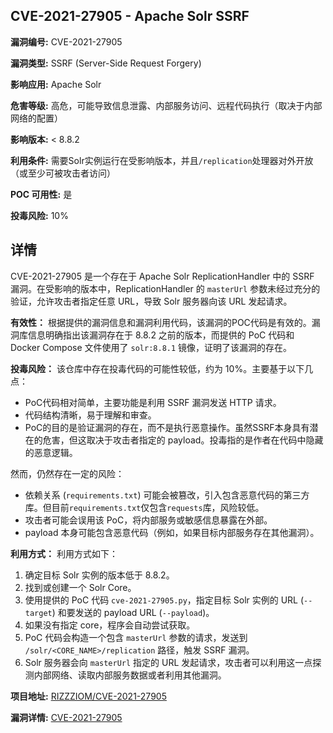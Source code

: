 ## CVE-2021-27905 - Apache Solr SSRF

**漏洞编号:** CVE-2021-27905

**漏洞类型:** SSRF (Server-Side Request Forgery)

**影响应用:** Apache Solr

**危害等级:** 高危，可能导致信息泄露、内部服务访问、远程代码执行（取决于内部网络的配置）

**影响版本:** < 8.8.2

**利用条件:** 需要Solr实例运行在受影响版本，并且`/replication`处理器对外开放（或至少可被攻击者访问）

**POC 可用性:** 是

**投毒风险:** 10%

## 详情

CVE-2021-27905 是一个存在于 Apache Solr ReplicationHandler 中的 SSRF 漏洞。在受影响的版本中，ReplicationHandler 的 `masterUrl` 参数未经过充分的验证，允许攻击者指定任意 URL，导致 Solr 服务器向该 URL 发起请求。 

**有效性：**
根据提供的漏洞信息和漏洞利用代码，该漏洞的POC代码是有效的。漏洞库信息明确指出该漏洞存在于 8.8.2 之前的版本，而提供的 PoC 代码和 Docker Compose 文件使用了 `solr:8.8.1` 镜像，证明了该漏洞的存在。

**投毒风险：**
该仓库中存在投毒代码的可能性较低，约为 10%。主要基于以下几点：
*   PoC代码相对简单，主要功能是利用 SSRF 漏洞发送 HTTP 请求。
*   代码结构清晰，易于理解和审查。
*   PoC的目的是验证漏洞的存在，而不是执行恶意操作。虽然SSRF本身具有潜在的危害，但这取决于攻击者指定的 payload。投毒指的是作者在代码中隐藏的恶意逻辑。

然而，仍然存在一定的风险：
*   依赖关系 (`requirements.txt`) 可能会被篡改，引入包含恶意代码的第三方库。但目前`requirements.txt`仅包含`requests`库，风险较低。
*   攻击者可能会误用该 PoC，将内部服务或敏感信息暴露在外部。
*   payload 本身可能包含恶意代码（例如，如果目标内部服务存在其他漏洞）。

**利用方式：**
利用方式如下：
1.  确定目标 Solr 实例的版本低于 8.8.2。
2.  找到或创建一个 Solr Core。
3.  使用提供的 PoC 代码 `cve-2021-27905.py`，指定目标 Solr 实例的 URL (`--target`) 和要发送的 payload URL (`--payload`)。
4.  如果没有指定 core，程序会自动尝试获取。
5.  PoC 代码会构造一个包含 `masterUrl` 参数的请求，发送到 `/solr/<CORE_NAME>/replication` 路径，触发 SSRF 漏洞。
6.  Solr 服务器会向 `masterUrl` 指定的 URL 发起请求，攻击者可以利用这一点探测内部网络、读取内部服务数据或者利用其他漏洞。


**项目地址:** [RIZZZIOM/CVE-2021-27905](https://github.com/RIZZZIOM/CVE-2021-27905)

**漏洞详情:** [CVE-2021-27905](https://nvd.nist.gov/vuln/detail/CVE-2021-27905)